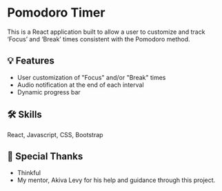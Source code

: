 # Pomodoro Timer

This is a React application built to allow a user to customize and track ‘Focus’ and ‘Break’ times consistent with the Pomodoro method.

## :bulb: Features
* User customization of "Focus" and/or "Break" times
* Audio notification at the end of each interval
* Dynamic progress bar

## :hammer_and_wrench: Skills
React, Javascript, CSS, Bootstrap

## :handshake: Special Thanks
* Thinkful
* My mentor, Akiva Levy for his help and guidance through this project.
